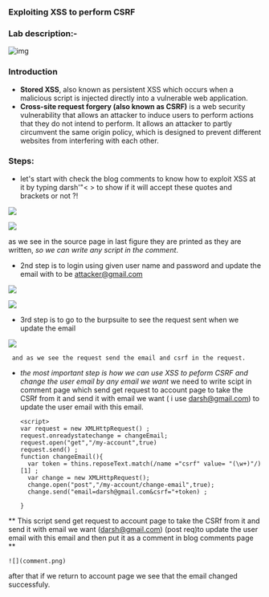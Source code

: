 ### Exploiting XSS to perform CSRF

### Lab description:-
 ![img](description.png)

### Introduction
 - **Stored XSS**, also known as persistent XSS which occurs when a malicious script is injected directly into a vulnerable web application. 
 - **Cross-site request forgery (also known as CSRF)** is a web security vulnerability that allows an attacker to induce users to perform actions that they do not intend to perform. It allows an attacker to partly circumvent the same origin policy, which is designed to prevent different websites from interfering with each other.
  
### Steps:

- let's start with check the blog comments to know how to exploit XSS at it by typing darsh'"< > to show if it will accept these quotes and brackets or not ?!

![](check.png)

![](darsh.png)

  as we see in the source page in last figure they are printed as they are written, *so we can write any script in the comment*. 
 
 - 2nd step is to login using given user name and password and update the email with to be attacker@gmail.com

 ![](login.png) 
 
 ![](email.png)
 
 - 3rd step is to go to the burpsuite to see the request sent when we update the email 
 
 ![](burp.png)
 
     and as we see the request send the email and csrf in the request.
 
 - *the most important step is how we can use XSS to peform CSRF and change the user email by any email we want*
     we need to write scipt in comment page which send get request to account page to take the CSRf from it and send it with email we want ( i use darsh@gmail.com)
     to update the user email with this email.
     
    ```js:
   <script>
    var request = new XMLHttpRequest() ;
    request.onreadystatechange = changeEmail;
    request.open("get","/my-account",true)
    request.send() ; 
    function changeEmail(){
      var token = thins.reposeText.match(/name ="csrf" value= "(\w+)"/)[1] ;
      var change = new XMLHttpRequest();
      change.open("post","/my-account/change-email",true);
      change.send("email=darsh@gmail.com&csrf="+token) ;

    }

</script>
 
   ** This script send get request to account page to take the CSRf from it and send it with email we want (darsh@gmail.com)
    (post req)to update the user email with this email and then put it as a comment in blog comments page **
    
    ![](comment.png)
   
   after that if we return to account page we see that the email changed successfuly.
   